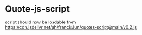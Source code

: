 # Quote-js-script

script should now be loadable from
<https://cdn.jsdelivr.net/gh/francisJun/quotes-script@main/v0.2.js>
